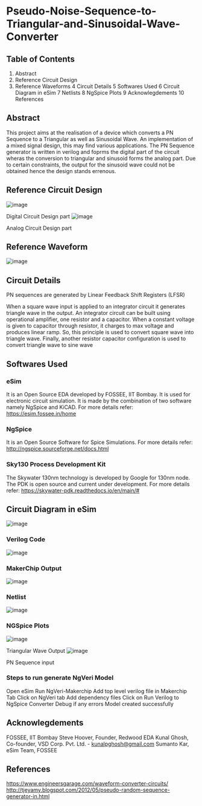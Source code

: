 # Pseudo-Noise-Sequence-to-Triangular-and-Sinusoidal-Wave-Converter
## Table of Contents
1. Abstract 
2. Reference Circuit Design
3. Reference Waveforms
4 Circuit Details
5 Softwares Used
6 Circuit Diagram in eSim
7 Netlists
8 NgSpice Plots
9 Acknowlegdements
10 References
##  Abstract
This project aims at the realisation of a device which converts a PN Sequence to a Triangular as well as Sinusoidal Wave. An implementation of a mixed signal design, this may find various applications. The PN Sequence generator is written in verilog and foprms the digital part of the circuit wheras the conversion to triangular and sinusoid forms the analog part. Due to certain constraints, the output for the sinusoid wave could not be obtained hence the design stands errenous.
## Reference Circuit Design
![image](https://user-images.githubusercontent.com/67062356/194713623-ecf67077-c2d1-4375-8712-71fecaea58f2.png)

Digital Circuit Design part
![image](https://user-images.githubusercontent.com/67062356/194713644-b55bddd1-6d21-4c40-a66a-5605b8f0f4e7.png)

Analog Circuit Design part
## Reference Waveform
![image](https://user-images.githubusercontent.com/67062356/194713703-96e84045-1c3e-4be2-8ecd-29b54bb35e35.png)

## Circuit Details
PN sequences are generated by Linear Feedback Shift Registers (LFSR)

When a square wave input is applied to an integrator circuit it generates triangle wave in the output. An integrator circuit can be built using operational amplifier, one resistor and a capacitor. When a constant voltage is given to capacitor through resistor, it charges to max voltage and produces linear ramp. So, this principle is used to convert square wave into triangle wave. Finally, another resistor capacitor configuration is used to convert triangle wave to sine wave
## Softwares Used
### eSim
It is an Open Source EDA developed by FOSSEE, IIT Bombay. It is used for electronic circuit simulation. It is made by the combination of two software namely NgSpice and KiCAD.
For more details refer:
https://esim.fossee.in/home

### NgSpice
It is an Open Source Software for Spice Simulations. For more details refer:
http://ngspice.sourceforge.net/docs.html

### Sky130 Process Development Kit
The Skywater 130nm technology is developed by Google for 130nm node. The PDK is open source and current under development.
For more details refer:
https://skywater-pdk.readthedocs.io/en/main/#
## Circuit Diagram in eSim
![image](https://user-images.githubusercontent.com/67062356/194713981-c4075dd3-745a-4a6f-b0c2-770409b8bb9b.png)

### Verilog Code
![image](https://user-images.githubusercontent.com/67062356/194714127-270a2025-8f15-40fd-babe-b0df42129650.png)

### MakerChip Output
![image](https://user-images.githubusercontent.com/67062356/194714163-9c70828b-7646-4696-b768-dd03ac7e0ea1.png)

### Netlist
![image](https://user-images.githubusercontent.com/67062356/194714192-03556dbb-87f4-4439-8434-246879264ae3.png)

### NGSpice Plots
![image](https://user-images.githubusercontent.com/67062356/194714497-2709d933-ad76-464d-8e6b-1522d25e8f75.png)

Triangular Wave Output
![image](https://user-images.githubusercontent.com/67062356/194714527-2b2383e5-5def-43ad-962b-69f942be29ea.png)

PN Sequence input
### Steps to run generate NgVeri Model
Open eSim
Run NgVeri-Makerchip
Add top level verilog file in Makerchip Tab
Click on NgVeri tab
Add dependency files
Click on Run Verilog to NgSpice Converter
Debug if any errors
Model created successfully
## Acknowlegdements
FOSSEE, IIT Bombay
Steve Hoover, Founder, Redwood EDA
Kunal Ghosh, Co-founder, VSD Corp. Pvt. Ltd. - kunalpghosh@gmail.com
Sumanto Kar, eSim Team, FOSSEE

##	References
https://www.engineersgarage.com/waveform-converter-circuits/
http://tjeyamy.blogspot.com/2012/05/pseudo-random-sequence-generator-in.html
